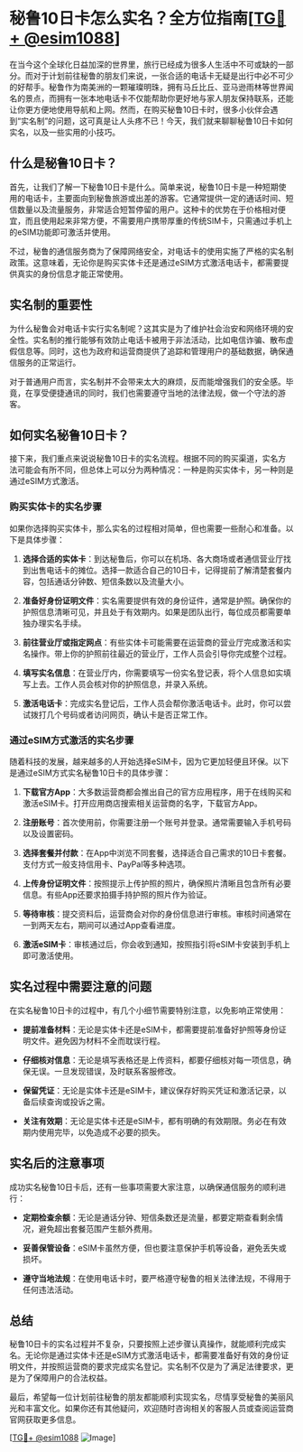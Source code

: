 # 秘鲁10日卡怎么实名？全方位指南[[TG💪+ @esim1088](https://t.me/s/esim1088)]

在当今这个全球化日益加深的世界里，旅行已经成为很多人生活中不可或缺的一部分。而对于计划前往秘鲁的朋友们来说，一张合适的电话卡无疑是出行中必不可少的好帮手。秘鲁作为南美洲的一颗璀璨明珠，拥有马丘比丘、亚马逊雨林等世界闻名的景点，而拥有一张本地电话卡不仅能帮助你更好地与家人朋友保持联系，还能让你更方便地使用导航和上网。然而，在购买秘鲁10日卡时，很多小伙伴会遇到“实名制”的问题，这可真是让人头疼不已！今天，我们就来聊聊秘鲁10日卡如何实名，以及一些实用的小技巧。

## 什么是秘鲁10日卡？

首先，让我们了解一下秘鲁10日卡是什么。简单来说，秘鲁10日卡是一种短期使用的电话卡，主要面向到秘鲁旅游或出差的游客。它通常提供一定的通话时间、短信数量以及流量服务，非常适合短暂停留的用户。这种卡的优势在于价格相对便宜，而且使用起来非常方便，不需要用户携带厚重的传统SIM卡，只需通过手机上的eSIM功能即可激活并使用。

不过，秘鲁的通信服务商为了保障网络安全，对电话卡的使用实施了严格的实名制政策。这意味着，无论你是购买实体卡还是通过eSIM方式激活电话卡，都需要提供真实的身份信息才能正常使用。

## 实名制的重要性

为什么秘鲁会对电话卡实行实名制呢？这其实是为了维护社会治安和网络环境的安全性。实名制的推行能够有效防止电话卡被用于非法活动，比如电信诈骗、散布虚假信息等。同时，这也为政府和运营商提供了追踪和管理用户的基础数据，确保通信服务的正常运行。

对于普通用户而言，实名制并不会带来太大的麻烦，反而能增强我们的安全感。毕竟，在享受便捷通讯的同时，我们也需要遵守当地的法律法规，做一个守法的游客。

## 如何实名秘鲁10日卡？

接下来，我们重点来说说秘鲁10日卡的实名流程。根据不同的购买渠道，实名方法可能会有所不同，但总体上可以分为两种情况：一种是购买实体卡，另一种则是通过eSIM方式激活。

### 购买实体卡的实名步骤

如果你选择购买实体卡，那么实名的过程相对简单，但也需要一些耐心和准备。以下是具体步骤：

1. **选择合适的实体卡**：到达秘鲁后，你可以在机场、各大商场或者通信营业厅找到出售电话卡的摊位。选择一款适合自己的10日卡，记得提前了解清楚套餐内容，包括通话分钟数、短信条数以及流量大小。

2. **准备好身份证明文件**：实名需要提供有效的身份证件，通常是护照。确保你的护照信息清晰可见，并且处于有效期内。如果是团队出行，每位成员都需要单独办理实名手续。

3. **前往营业厅或指定网点**：有些实体卡可能需要在运营商的营业厅完成激活和实名操作。带上你的护照前往最近的营业厅，工作人员会引导你完成整个过程。

4. **填写实名信息**：在营业厅内，你需要填写一份实名登记表，将个人信息如实填写上去。工作人员会核对你的护照信息，并录入系统。

5. **激活电话卡**：完成实名登记后，工作人员会帮你激活电话卡。此时，你可以尝试拨打几个号码或者访问网页，确认卡是否正常工作。

### 通过eSIM方式激活的实名步骤

随着科技的发展，越来越多的人开始选择eSIM卡，因为它更加轻便且环保。以下是通过eSIM方式实名秘鲁10日卡的具体步骤：

1. **下载官方App**：大多数运营商都会推出自己的官方应用程序，用于在线购买和激活eSIM卡。打开应用商店搜索相关运营商的名字，下载官方App。

2. **注册账号**：首次使用前，你需要注册一个账号并登录。通常需要输入手机号码以及设置密码。

3. **选择套餐并付款**：在App中浏览不同套餐，选择适合自己需求的10日卡套餐。支付方式一般支持信用卡、PayPal等多种选项。

4. **上传身份证明文件**：按照提示上传护照的照片，确保照片清晰且包含所有必要信息。有些App还要求拍摄手持护照的照片作为验证。

5. **等待审核**：提交资料后，运营商会对你的身份信息进行审核。审核时间通常在一到两天左右，期间可以通过App查看进度。

6. **激活eSIM卡**：审核通过后，你会收到通知，按照指引将eSIM卡安装到手机上即可激活使用。

## 实名过程中需要注意的问题

在实名秘鲁10日卡的过程中，有几个小细节需要特别注意，以免影响正常使用：

- **提前准备材料**：无论是实体卡还是eSIM卡，都需要提前准备好护照等身份证明文件。避免因为材料不全而耽误行程。
  
- **仔细核对信息**：无论是填写表格还是上传资料，都要仔细核对每一项信息，确保无误。一旦发现错误，及时联系客服修改。

- **保留凭证**：无论是实体卡还是eSIM卡，建议保存好购买凭证和激活记录，以备后续查询或投诉之需。

- **关注有效期**：无论是实体卡还是eSIM卡，都有明确的有效期限。务必在有效期内使用完毕，以免造成不必要的损失。

## 实名后的注意事项

成功实名秘鲁10日卡后，还有一些事项需要大家注意，以确保通信服务的顺利进行：

- **定期检查余额**：无论是通话分钟、短信条数还是流量，都要定期查看剩余情况，避免超出套餐范围产生额外费用。

- **妥善保管设备**：eSIM卡虽然方便，但也要注意保护手机等设备，避免丢失或损坏。

- **遵守当地法规**：在使用电话卡时，要严格遵守秘鲁的相关法律法规，不得用于任何违法活动。

## 总结

秘鲁10日卡的实名过程并不复杂，只要按照上述步骤认真操作，就能顺利完成实名。无论你是通过实体卡还是eSIM方式激活电话卡，都需要准备好有效的身份证明文件，并按照运营商的要求完成实名登记。实名制不仅是为了满足法律要求，更是为了保障用户的合法权益。

最后，希望每一位计划前往秘鲁的朋友都能顺利实现实名，尽情享受秘鲁的美丽风光和丰富文化。如果你还有其他疑问，欢迎随时咨询相关的客服人员或查阅运营商官网获取更多信息。

[[TG💪+ @esim1088](https://t.me/s/esim1088) ![Image](https://i.postimg.cc/4NQfJmqS/Snipaste-2025-05-13-00-14-12.png)]